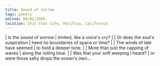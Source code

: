 ```yaml
---
title: Sound of sorrow
tags: poetry
edited: 09/02/2005
location: Chit Chat Cafe, Pacifica, California
---
```


| Is the sound of sorrow
| limited, like a voice's cry?
|
| Or does the soul's suspiration
| heed no boundaries of space or time?
|
| The winds of late have seemed
| to hold a deeper tone;
|
| More than just the capping of waves
| along the rolling blue.
|
| Was that your soft weeping I heard?
| or were those salty drops the ocean's own...
